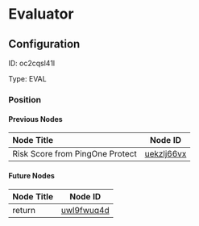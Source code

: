 # Evaluator
## Configuration
ID:  oc2cqsl41l

Type: EVAL 








### Position

#### Previous Nodes
| Node Title | Node ID |
| :------------- | ------------ |
| Risk Score from PingOne Protect | [uekzlj66vx](./uekzlj66vx.md) | 
 
 #### Future Nodes
| Node Title | Node ID |
| :------------- | ------------ |
| return |[uwl9fwuq4d](./uwl9fwuq4d.md) | 